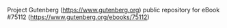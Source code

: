 Project Gutenberg (https://www.gutenberg.org) public repository for
eBook #75112 (https://www.gutenberg.org/ebooks/75112)
